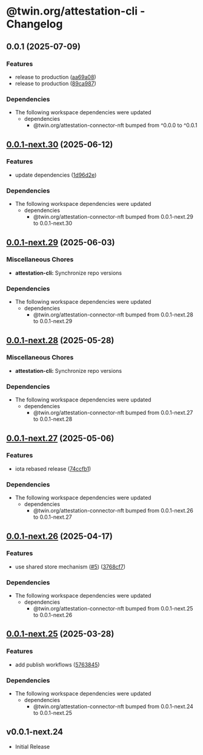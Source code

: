 # @twin.org/attestation-cli - Changelog

## 0.0.1 (2025-07-09)


### Features

* release to production ([aa69a08](https://github.com/twinfoundation/attestation/commit/aa69a08fbd3897c8d72b0d32ec730f104ad31b33))
* release to production ([89ca987](https://github.com/twinfoundation/attestation/commit/89ca987963d9090abcfc1b62bc997e2c521944ec))


### Dependencies

* The following workspace dependencies were updated
  * dependencies
    * @twin.org/attestation-connector-nft bumped from ^0.0.0 to ^0.0.1

## [0.0.1-next.30](https://github.com/twinfoundation/attestation/compare/attestation-cli-v0.0.1-next.29...attestation-cli-v0.0.1-next.30) (2025-06-12)


### Features

* update dependencies ([1d96d2e](https://github.com/twinfoundation/attestation/commit/1d96d2ee6e81a30396980f6f5e16e9658710d32d))


### Dependencies

* The following workspace dependencies were updated
  * dependencies
    * @twin.org/attestation-connector-nft bumped from 0.0.1-next.29 to 0.0.1-next.30

## [0.0.1-next.29](https://github.com/twinfoundation/attestation/compare/attestation-cli-v0.0.1-next.28...attestation-cli-v0.0.1-next.29) (2025-06-03)


### Miscellaneous Chores

* **attestation-cli:** Synchronize repo versions


### Dependencies

* The following workspace dependencies were updated
  * dependencies
    * @twin.org/attestation-connector-nft bumped from 0.0.1-next.28 to 0.0.1-next.29

## [0.0.1-next.28](https://github.com/twinfoundation/attestation/compare/attestation-cli-v0.0.1-next.27...attestation-cli-v0.0.1-next.28) (2025-05-28)


### Miscellaneous Chores

* **attestation-cli:** Synchronize repo versions


### Dependencies

* The following workspace dependencies were updated
  * dependencies
    * @twin.org/attestation-connector-nft bumped from 0.0.1-next.27 to 0.0.1-next.28

## [0.0.1-next.27](https://github.com/twinfoundation/attestation/compare/attestation-cli-v0.0.1-next.26...attestation-cli-v0.0.1-next.27) (2025-05-06)


### Features

* iota rebased release ([74ccfb1](https://github.com/twinfoundation/attestation/commit/74ccfb1eebbdfe0ec8bfd616f44ae87be9556509))


### Dependencies

* The following workspace dependencies were updated
  * dependencies
    * @twin.org/attestation-connector-nft bumped from 0.0.1-next.26 to 0.0.1-next.27

## [0.0.1-next.26](https://github.com/twinfoundation/attestation/compare/attestation-cli-v0.0.1-next.25...attestation-cli-v0.0.1-next.26) (2025-04-17)


### Features

* use shared store mechanism ([#5](https://github.com/twinfoundation/attestation/issues/5)) ([3768cf7](https://github.com/twinfoundation/attestation/commit/3768cf7214d30a5429b7b08190539b517d7fafa0))


### Dependencies

* The following workspace dependencies were updated
  * dependencies
    * @twin.org/attestation-connector-nft bumped from 0.0.1-next.25 to 0.0.1-next.26

## [0.0.1-next.25](https://github.com/twinfoundation/attestation/compare/attestation-cli-v0.0.1-next.24...attestation-cli-v0.0.1-next.25) (2025-03-28)


### Features

* add publish workflows ([5763845](https://github.com/twinfoundation/attestation/commit/5763845b7626c5004308fffb00d14ef4153601b4))


### Dependencies

* The following workspace dependencies were updated
  * dependencies
    * @twin.org/attestation-connector-nft bumped from 0.0.1-next.24 to 0.0.1-next.25

## v0.0.1-next.24

- Initial Release
